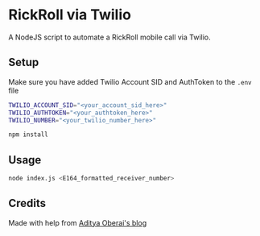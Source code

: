 # RickRoll via Twilio

A NodeJS script to automate a RickRoll mobile call via Twilio.

## Setup

Make sure you have added Twilio Account SID and AuthToken to the `.env` file
``` sh
TWILIO_ACCOUNT_SID="<your_account_sid_here>"
TWILIO_AUTHTOKEN="<your_authtoken_here>"
TWILIO_NUMBER="<your_twilio_number_here>"
```

``` sh
npm install
```

## Usage
``` sh
node index.js <E164_formatted_receiver_number>
```

## Credits
Made with help from [Aditya Oberai's blog](https://dev.to/adityaoberai/rick-roll-your-friends-using-appwrite-twilio-and-net-4180)

